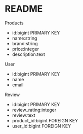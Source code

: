 # README

Products
- id:bigint PRIMARY KEY
-  name:string
-  brand:string
-  price:integer
-  description:text

User
- id:bigint PRIMARY KEY
- name
- email

Review
- id:bigint PRIMARY KEY
-  review_rating:integer
-  review:text
-  product_id:bigint FOREIGN KEY
-  user_id:bigint FOREIGN KEY

